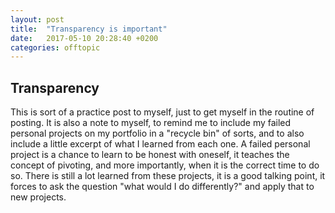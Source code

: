 ```yaml
---
layout: post
title:  "Transparency is important"
date:   2017-05-10 20:28:40 +0200
categories: offtopic
---
```


## Transparency

This is sort of a practice post to myself, just to get myself in the routine of posting. It is also a note to myself, to remind me to include my failed personal projects on my portfolio in a "recycle bin" of sorts, and to also include a little excerpt of what I learned from each one. A failed personal project is a chance to learn to be honest with oneself, it teaches the concept of pivoting, and more importantly, when it is the correct time to do so. There is still a lot learned from these projects, it is a good talking point, it forces to ask the question "what would I do differently?" and apply that to new projects. 